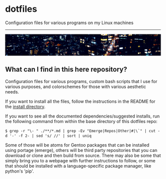 # dotfiles

Configuration files for various programs on my Linux machines

------------------------------------------------------------------------------

![Window City Sprawl](masthead.jpg)

## What can I find in this here repository?

Configuration files for various programs, custom bash scripts that I use for
various purposes, and colorschemes for those with various aesthetic needs.

If you want to install all the files, follow the instructions in the README for
the [install directory](install/).

If you want to see all the documented dependencies/suggested installs, run the
following command from within the base directory of this dotfiles repo:

```
$ grep -r "\- " ./**/*.md | grep -Ev "Emerge|Repos|Other|#|\`" | cut -d '-' -f 2- | sed 's/ //' | sort | uniq
```

Some of those will be atoms for Gentoo packages that can be installed using
portage (emerge), others will be third party repositories that you can download
or clone and then build from source. There may also be some that simply bring
you to a webpage with further instructions to follow, or some that should be
installed with a language-specific package manager, like python's 'pip'.
